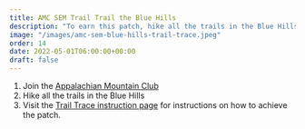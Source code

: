 ```yaml
---
title: AMC SEM Trail Trail the Blue Hills 
description: "To earn this patch, hike all the trails in the Blue Hills."
image: "/images/amc-sem-blue-hills-trail-trace.jpeg"
order: 14
date: 2022-05-01T06:00:00+00:00
draft: false
---
```

1. Join the <a href="https://www.outdoors.org/get-involved/become-a-member/?chapter=SE&campaign=7012J000001R5F3QAK" target="_blank">Appalachian Mountain Club</a>
2. Hike all the trails in the Blue Hills
3. Visit the <a href="https://docs.google.com/document/d/12IK-uL_ZBAxpqT-7V2ZXvtG08Cz4ycKh/edit">Trail Trace instruction page</a> for instructions on how to achieve the patch.
